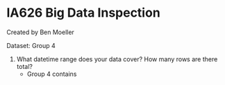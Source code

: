 # IA626 Big Data Inspection
Created by Ben Moeller

Dataset: Group 4

1. What datetime range does your data cover? How many rows are there total?
   - Group 4 contains 
